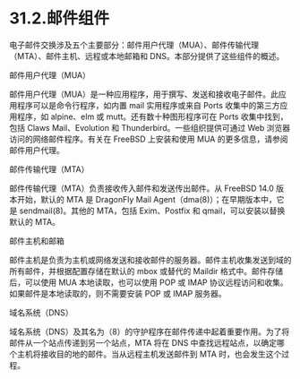 # 31.2.邮件组件

电子邮件交换涉及五个主要部分：邮件用户代理（MUA）、邮件传输代理（MTA）、邮件主机、远程或本地邮箱和 DNS。本部分提供了这些组件的概述。

邮件用户代理（MUA）

邮件用户代理（MUA）是一种应用程序，用于撰写、发送和接收电子邮件。此应用程序可以是命令行程序，如内置 mail 实用程序或来自 Ports 收集中的第三方应用程序，如 alpine、elm 或 mutt。还有数十种图形程序可在 Ports 收集中找到，包括 Claws Mail、Evolution 和 Thunderbird。一些组织提供可通过 Web 浏览器访问的网络邮件程序。有关在 FreeBSD 上安装和使用 MUA 的更多信息，请参阅邮件用户代理。

邮件传输代理（MTA）

邮件传输代理（MTA）负责接收传入邮件和发送传出邮件。从 FreeBSD 14.0 版本开始，默认的 MTA 是 DragonFly Mail Agent（dma(8)）；在早期版本中，它是 sendmail(8)。其他的 MTA，包括 Exim、Postfix 和 qmail，可以安装以替换默认的 MTA。

邮件主机和邮箱

邮件主机是负责为主机或网络发送和接收邮件的服务器。邮件主机收集发送到域的所有邮件，并根据配置存储在默认的 mbox 或替代的 Maildir 格式中。邮件存储后，可以使用 MUA 本地读取，也可以使用 POP 或 IMAP 协议远程访问和收集。如果邮件是本地读取的，则不需要安装 POP 或 IMAP 服务器。

域名系统（DNS）

域名系统（DNS）及其名为（8）的守护程序在邮件传递中起着重要作用。为了将邮件从一个站点传递到另一个站点，MTA 将在 DNS 中查找远程站点，以确定哪个主机将接收目的地的邮件。当从远程主机发送邮件到 MTA 时，也会发生这个过程。
